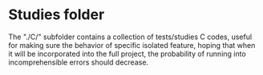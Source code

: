 # Studies folder
The "./C/" subfolder contains a collection of tests/studies C codes, useful for making sure the behavior of specific isolated feature, hoping that when it will be incorporated into the full project, the probability of running into incomprehensible errors should decrease.

